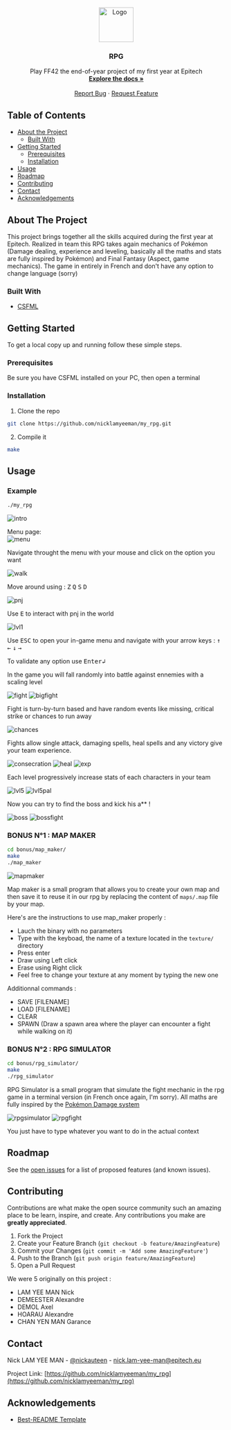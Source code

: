 <!-- PROJECT LOGO -->
<br />
<p align="center">
  <a href="https://github.com/nicklamyeeman/my_rpg">
    <img src="config/assets/logo.png" alt="Logo" width="80" height="80">
  </a>

  <h3 align="center">RPG</h3>

  <p align="center">
    Play FF42 the end-of-year project of my first year at Epitech 
    <br />
    <a href="https://github.com/nicklamyeeman/my_rpg"><strong>Explore the docs »</strong></a>
    <br />
    <br />
    <a href="https://github.com/nicklamyeeman/my_rpg/issues">Report Bug</a>
    ·
    <a href="https://github.com/nicklamyeeman/my_rpg/issues">Request Feature</a>
  </p>
</p>



<!-- TABLE OF CONTENTS -->
## Table of Contents

* [About the Project](#about-the-project)
  * [Built With](#built-with)
* [Getting Started](#getting-started)
  * [Prerequisites](#prerequisites)
  * [Installation](#installation)
* [Usage](#usage)
* [Roadmap](#roadmap)
* [Contributing](#contributing)
* [Contact](#contact)
* [Acknowledgements](#acknowledgements)



<!-- ABOUT THE PROJECT -->
## About The Project

This project brings together all the skills acquired during the first year at Epitech. 
Realized in team this RPG takes again mechanics of Pokémon (Damage dealing, experience and leveling, basically all the maths and stats are fully inspired by Pokémon) and Final Fantasy (Aspect, game mechanics). The game in entirely in French and don't have any option to change language (sorry)

### Built With

* [CSFML](https://github.com/SFML/CSFML)



<!-- GETTING STARTED -->
## Getting Started

To get a local copy up and running follow these simple steps.

### Prerequisites

Be sure you have CSFML installed on your PC, then open a terminal

### Installation

1. Clone the repo
```sh
git clone https://github.com/nicklamyeeman/my_rpg.git
```
2. Compile it
```sh
make
```



<!-- USAGE -->
## Usage

### Example

```sh
./my_rpg
```
<img src="config/assets/intro.png" alt="intro">

Menu page:
<br/>
<img src="config/assets/menu.png" alt="menu">

Navigate throught the menu with your mouse and click on the option you want

<img src="config/assets/walk.gif" alt="walk">

Move around using :
             <kbd>Z</kbd>
<kbd>Q</kbd> <kbd>S</kbd> <kbd>D</kbd>


<img src="config/assets/pnj.png" alt="pnj">

Use <kbd>E</kbd> to interact with pnj in the world


<img src="config/assets/lvl1.png" alt="lvl1">

Use <kbd>ESC</kbd> to open your in-game menu and navigate with your arrow keys : 
             <kbd>↑</kbd>
<kbd>←</kbd> <kbd>↓</kbd> <kbd>→</kbd>

To validate any option use <kbd>Enter↲</kbd>


In the game you will fall randomly into battle against ennemies with a scaling level

<img src="config/assets/fight.png" alt="fight">
<img src="config/assets/bigfight.png" alt="bigfight">

Fight is turn-by-turn based and have random events like missing, critical strike or chances to run away

<img src="config/assets/chances.png" alt="chances">

Fights allow single attack, damaging spells, heal spells and any victory give your team experience.

<img src="config/assets/consecration.png" alt="consecration">
<img src="config/assets/heal.png" alt="heal">
<img src="config/assets/exp.png" alt="exp">

Each level progressively increase stats of each characters in your team

<img src="config/assets/lvl5.png" alt="lvl5">
<img src="config/assets/lvl5pal.png" alt="lvl5pal">


Now you can try to find the boss and kick his a** ! 

<img src="config/assets/boss.png" alt="boss">
<img src="config/assets/bossfight.png" alt="bossfight">


### BONUS N°1 : MAP MAKER

```sh
cd bonus/map_maker/
make
./map_maker
```

<img src="config/assets/mapmaker.png" alt="mapmaker">

Map maker is a small program that allows you to create your own map and then save it to reuse it in our rpg by replacing the content of ```maps/.map``` file by your map.

Here's are the instructions to use map_maker properly : 
- Lauch the binary with no parameters
- Type with the keyboad, the name of a texture located in the ```texture/``` directory
- Press enter
- Draw using Left click
- Erase using Right click
- Feel free to change your texture at any moment by typing the new one

Additionnal commands :
- SAVE [FILENAME]
- LOAD [FILENAME]
- CLEAR
- SPAWN (Draw a spawn area where the player can encounter a fight while walking on it)


### BONUS N°2 : RPG SIMULATOR

```sh
cd bonus/rpg_simulator/
make
./rpg_simulator
```

RPG Simulator is a small program that simulate the fight mechanic in the rpg game in a terminal version (in French once again, I'm sorry).
All maths are fully inspired by the [Pokémon Damage system](https://bulbapedia.bulbagarden.net/wiki/Damage)

<img src="config/assets/rpgsimulator.png" alt="rpgsimulator">
<img src="config/assets/rpgfight.png" alt="rpgfight">

You just have to type whatever you want to do in the actual context



<!-- ROADMAP -->
## Roadmap

See the [open issues](https://github.com/nicklamyeeman/my_rpg/issues) for a list of proposed features (and known issues).



<!-- CONTRIBUTING -->
## Contributing

Contributions are what make the open source community such an amazing place to be learn, inspire, and create. Any contributions you make are **greatly appreciated**.

1. Fork the Project
2. Create your Feature Branch (`git checkout -b feature/AmazingFeature`)
3. Commit your Changes (`git commit -m 'Add some AmazingFeature'`)
4. Push to the Branch (`git push origin feature/AmazingFeature`)
5. Open a Pull Request

We were 5 originally on this project : 
 - LAM YEE MAN Nick
 - DEMEESTER Alexandre
 - DEMOL Axel
 - HOARAU Alexandre
 - CHAN YEN MAN Garance



<!-- CONTACT -->
## Contact

Nick LAM YEE MAN - [@nickauteen](https://twitter.com/nickauteen) - nick.lam-yee-man@epitech.eu

Project Link: [https://github.com/nicklamyeeman/my_rpg](https://github.com/nicklamyeeman/my_rpg)



<!-- ACKNOWLEDGEMENTS -->
## Acknowledgements

* [Best-README Template](https://github.com/othneildrew/Best-README-Template)





<!-- MARKDOWN LINKS & IMAGES -->
<!-- https://www.markdownguide.org/basic-syntax/#reference-style-links -->
[contributors-shield]: https://img.shields.io/github/contributors/nicklamyeeman/repo.svg?style=flat-square
[contributors-url]: https://github.com/nicklamyeeman/repo/graphs/contributors
[forks-shield]: https://img.shields.io/github/forks/nicklamyeeman/repo.svg?style=flat-square
[forks-url]: https://github.com/nicklamyeeman/repo/network/members
[stars-shield]: https://img.shields.io/github/stars/nicklamyeeman/repo.svg?style=flat-square
[stars-url]: https://github.com/nicklamyeeman/repo/stargazers
[issues-shield]: https://img.shields.io/github/issues/nicklamyeeman/repo.svg?style=flat-square
[issues-url]: https://github.com/nicklamyeeman/repo/issues
[license-shield]: https://img.shields.io/github/license/nicklamyeeman/repo.svg?style=flat-square
[license-url]: https://github.com/nicklamyeeman/repo/blob/master/LICENSE.txt
[linkedin-shield]: https://img.shields.io/badge/-LinkedIn-black.svg?style=flat-square&logo=linkedin&colorB=555
[linkedin-url]: https://linkedin.com/in/nicklamyeeman
[product-screenshot]: images/screenshot.png
